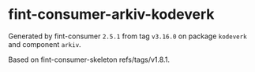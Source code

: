 # fint-consumer-arkiv-kodeverk

Generated by fint-consumer `2.5.1` from tag `v3.16.0` on package `kodeverk` and component `arkiv`.

Based on fint-consumer-skeleton refs/tags/v1.8.1.
